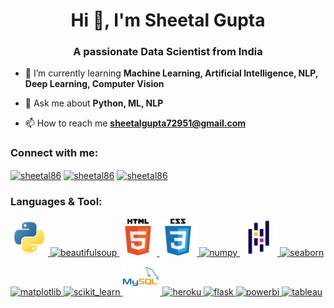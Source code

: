 
<h1 align="center">Hi 👋, I'm Sheetal Gupta</h1>
<h3 align="center">A passionate Data Scientist from India</h3>


- 🌱 I’m currently learning **Machine Learning, Artificial Intelligence, NLP, Deep Learning, Computer Vision**

- 💬 Ask me about **Python, ML, NLP**

- 📫 How to reach me **sheetalgupta72951@gmail.com**

<h3 align="left">Connect with me:</h3>
<p align="left">
<a href="https://github.com/sheetal86" target="blank"><img align="center" src="https://github.githubassets.com/images/modules/logos_page/Octocat.png" alt="sheetal86" height="30" width="40" /></a>
<a href="https://www.linkedin.com/in/sheetal-gupta-a26715216/" target="blank"><img align="center" src="https://img.icons8.com/fluency/2x/linkedin-circled.png" alt="sheetal86" height="40" width="40" /></a>
<a href="https://www.hackerrank.com/sheetalgupta7291" target="blank"><img align="center" src="https://encrypted-tbn0.gstatic.com/images?q=tbn:ANd9GcQRkmGD5n7ibpc23x8Zilmp3CaFiG_lNMETzgBRFH5J0w&s" alt="sheetal86" height="30" width="30" /></a>
</p>

<h3 align="left">Languages & Tool:</h3>
<a href="https://www.python.org" target="_blank"> <img src="https://raw.githubusercontent.com/devicons/devicon/master/icons/python/python-original.svg" alt="python" width="60" height="60"/> </a>
<a href="https://pypi.org/project/beautifulsoup4/" target="_blank"> <img src="https://funthon.files.wordpress.com/2017/05/bs.png?w=1024" alt="beautifulsoup" width="60" height="60"/> </a>
<a href="https://www.w3.org/html/" target="_blank"> <img src="https://raw.githubusercontent.com/devicons/devicon/master/icons/html5/html5-original-wordmark.svg" alt="html5" width="60" height="60"/> </a>
<a href="https://www.w3schools.com/css/" target="_blank"> <img src="https://raw.githubusercontent.com/devicons/devicon/master/icons/css3/css3-original-wordmark.svg" alt="css3" width="60" height="60"/> </a>
<a href="https://numpy.org/" target="_blank"> <img src="https://upload.wikimedia.org/wikipedia/commons/thumb/3/31/NumPy_logo_2020.svg/768px-NumPy_logo_2020.svg.png?20200723114325" alt="numpy" width="60" height="60"/> </a>
<a href="https://pandas.pydata.org/" target="_blank"> <img src="https://raw.githubusercontent.com/devicons/devicon/2ae2a900d2f041da66e950e4d48052658d850630/icons/pandas/pandas-original.svg" alt="pandas" width="60" height="60"/> </a>
<a href="https://seaborn.pydata.org/" target="_blank"> <img src="https://seaborn.pydata.org/_images/logo-mark-lightbg.svg" alt="seaborn" width="60" 
height="60"/> </a6
<a href="https://matplotlib.org/" target="_blank"> <img src="https://matplotlib.org/_static/images/logo2.svg" alt="matplotlib" width="70" height="70"/> </a>
<a href="https://scikit-learn.org/" target="_blank"> <img src="https://upload.wikimedia.org/wikipedia/commons/0/05/Scikit_learn_logo_small.svg" alt="scikit_learn" width="60" height="60"/> </a>
<a href="https://www.mysql.com/" target="_blank"> <img src="https://raw.githubusercontent.com/devicons/devicon/master/icons/mysql/mysql-original-wordmark.svg" alt="mysql" width="60" height="60"/> </a>
<a href="https://heroku.com" target="_blank"> <img src="https://www.vectorlogo.zone/logos/heroku/heroku-icon.svg" alt="heroku" width="60" height="60"/> </a> 
<a href="https://flask.palletsprojects.com/" target="_blank"> <img src="https://www.vectorlogo.zone/logos/pocoo_flask/pocoo_flask-icon.svg" alt="flask" width="60" height="60"/> </a>
<a href="https://powerbi.microsoft.com/en-au/" target="_blank"> <img src="https://github.com/microsoft/PowerBI-Icons/blob/main/SVG/Power-BI.svg" alt="powerbi" width="60" height="60"/> </a> 
<a href="https://www.tableau.com/" target="_blank"> <img src="https://cdn.worldvectorlogo.com/logos/tableau-software.svg" alt="tableau" width="60" height="60"/> </a>


  
